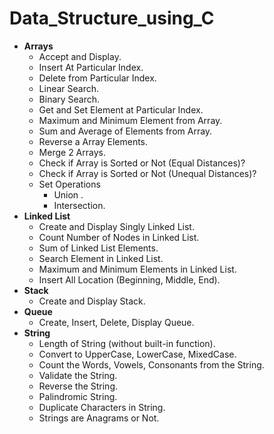 # Data_Structure_using_C

- **Arrays**
	- Accept and Display.
	- Insert At Particular Index.
	- Delete from Particular Index.
	- Linear Search.
	- Binary Search.
	- Get and Set Element at Particular Index.
	- Maximum and Minimum Element from Array.
	- Sum and Average of Elements from Array.
	- Reverse a Array Elements.
	- Merge 2 Arrays.
	- Check if Array is Sorted or Not (Equal Distances)?
	- Check if Array is Sorted or Not (Unequal Distances)?
	- Set Operations
		- Union .
		- Intersection.
- **Linked List** 
	- Create and Display Singly Linked List.
	- Count Number of Nodes in Linked List.
	- Sum of Linked List Elements.
	- Search Element in Linked List.
	- Maximum and Minimum Elements in Linked List.
	- Insert All Location (Beginning, Middle, End).
- **Stack**
	- Create and Display Stack.
- **Queue**
	- Create, Insert, Delete, Display Queue.
- **String**
	- Length of String (without built-in function).
	- Convert to UpperCase, LowerCase, MixedCase.
	- Count the Words, Vowels, Consonants from the String.
	- Validate the String.
	- Reverse the String.
	- Palindromic String.
	- Duplicate Characters in String.
	- Strings are Anagrams or Not.
